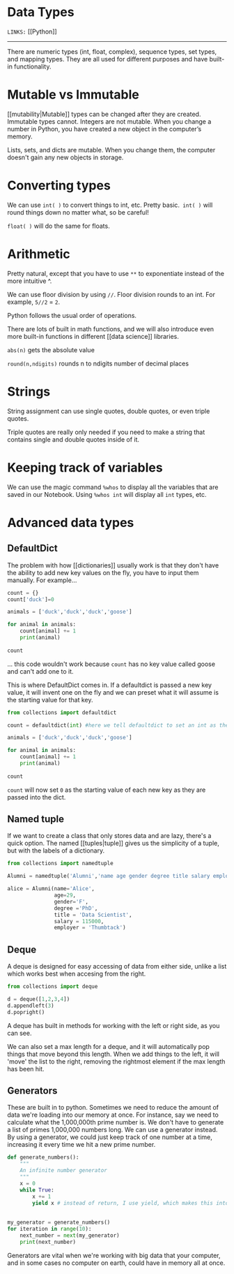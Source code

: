 # Data Types
`LINKS:` [[Python]]

---
There are numeric types (int, float, complex), sequence types, set types, and mapping types. They are all used for different purposes and have built-in functionality. 

# Mutable vs Immutable
[[mutability|Mutable]] types can be changed after they are created. Immutable types cannot. Integers are not mutable. When you change a number in Python, you have created a new object in the computer’s memory. 

Lists, sets, and dicts are mutable. When you change them, the computer doesn't gain any new objects in storage. 

# Converting types
We can use `int( )` to convert things to int, etc. Pretty basic.` int( )` will round things down no matter what, so be careful!

`float( )` will do the same for floats. 

# Arithmetic
Pretty natural, except that you have to use `**` to exponentiate instead of the more intuitive ^. 

We can use floor division by using `//`. Floor division rounds to an int. For example, `5//2` = `2`. 

Python follows the usual order of operations. 

There are lots of built in math functions, and we will also introduce even more built-in functions in different [[data science]] libraries. 

`abs(n)` gets the absolute value

`round(n,ndigits)` rounds n to ndigits number of decimal places

# Strings
String assignment can use single quotes, double quotes, or even triple quotes. 

Triple quotes are really only needed if you need to make a string that contains single and double quotes inside of it. 

# Keeping track of variables
We can use the magic command `%whos` to display all the variables that are saved in our Notebook. Using `%whos int` will display all `int` types, etc. 

# Advanced data types
## DefaultDict
The problem with how [[dictionaries]] usually work is that they don't have the ability to add new key values on the fly, you have to input them manually. For example...
```python
count = {}
count['duck']=0

animals = ['duck','duck','duck','goose']

for animal in animals:
	count[animal] += 1
	print(animal)
	
count
```
... this code wouldn't work because `count` has no key value called goose and can't add one to it. 

This is where DefaultDict comes in. If a defaultdict is passed a new key value, it will invent one on the fly and we can preset what it will assume is the starting value for that key. 

```python
from collections import defaultdict

count = defaultdict(int) #here we tell defaultdict to set an int as the type for all new values

animals = ['duck','duck','duck','goose']

for animal in animals:
	count[animal] += 1
	print(animal)
	
count
```

`count` will now set `0` as the starting value of each new key as they are passed into the dict. 

## Named tuple
If we want to create a class that only stores data and are lazy, there's a quick option. The named [[tuples|tuple]] gives us the simplicity of a tuple, but with the labels of a dictionary. 

```python
from collections import namedtuple

Alumni = namedtuple('Alumni','name age gender degree title salary employer')

alice = Alumni(name='Alice',
               age=29,
               gender='F',
               degree ='PhD',
               title = 'Data Scientist',
               salary = 115000,
               employer = 'Thumbtack')
```

## Deque
A deque is designed for easy accessing of data from either side, unlike a list which works best when accesing from the right. 

```python
from collections import deque

d = deque([1,2,3,4])
d.appendleft(3)
d.popright()
```

A deque has built in methods for working with the left or right side, as you can see. 

We can also set a max length for a deque, and it will automatically pop things that move beyond this length. When we add things to the left, it will 'move' the list to the right, removing the rightmost element if the max length has been hit. 

## Generators
These are built in to python. Sometimes we need to reduce the amount of data we're loading into our memory at once. For instance, say we need to calculate what the 1,000,000th prime number is. We don't have to generate a list of primes 1,000,000 numbers long. We can use a generator instead. By using a generator, we could just keep track of one number at a time, increasing it every time we hit a new prime number. 

```python
def generate_numbers():
    """
    An infinite number generator
    """
    x = 0
    while True:
        x += 1
        yield x # instead of return, I use yield, which makes this into a generator!
        
        
my_generator = generate_numbers()
for iteration in range(10):
    next_number = next(my_generator)
    print(next_number)
```

Generators are vital when we're working with big data that your computer, and in some cases no computer on earth, could have in memory all at once. 
